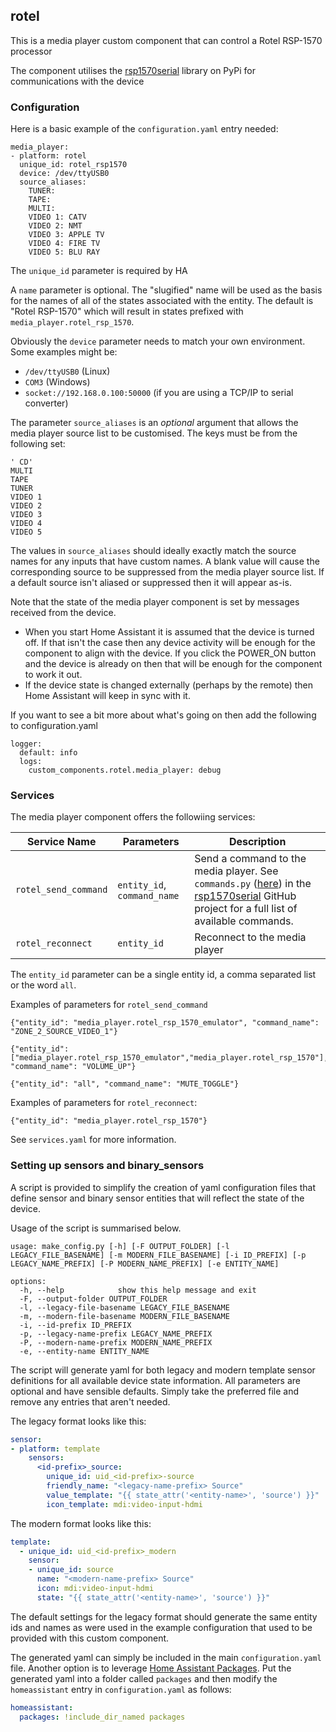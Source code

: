 ## rotel

This is a media player custom component that can control a Rotel RSP-1570 processor

The component utilises the [rsp1570serial](https://pypi.org/project/rsp1570serial-pp81381/) library on PyPi for communications with the device

### Configuration

Here is a basic example of the `configuration.yaml` entry needed:

```
media_player:
- platform: rotel
  unique_id: rotel_rsp1570
  device: /dev/ttyUSB0
  source_aliases:
    TUNER:
    TAPE:
    MULTI:
    VIDEO 1: CATV
    VIDEO 2: NMT
    VIDEO 3: APPLE TV
    VIDEO 4: FIRE TV
    VIDEO 5: BLU RAY
```

The `unique_id` parameter is required by HA

A `name` parameter is optional.   The "slugified" name will be used as the basis for the names of all of the states associated with the entity.   The default is "Rotel RSP-1570" which will result in states prefixed with `media_player.rotel_rsp_1570`.

Obviously the `device` parameter needs to match your own environment.   Some examples might be:

* `/dev/ttyUSB0` (Linux)
* `COM3` (Windows)
* `socket://192.168.0.100:50000` (if you are using a TCP/IP to serial  converter)

The parameter `source_aliases` is an *optional* argument that allows the media player source list to be customised.   The keys must be from the following set:

```
' CD'
MULTI
TAPE
TUNER
VIDEO 1
VIDEO 2
VIDEO 3
VIDEO 4
VIDEO 5
```

The values in `source_aliases` should ideally exactly match the source names for any inputs that have custom names.   A blank value will cause the corresponding source to be suppressed from the media player source list.   If a default source isn't aliased or suppressed then it will appear as-is.

Note that the state of the media player component is set by messages received from the device.
* When you start Home Assistant it is assumed that the device is turned off.  If that isn't the case then any device activity will be enough for the component to align with the device.  If you click the POWER_ON button and the device is already on then that will be enough for the component to work it out.
* If the device state is changed externally (perhaps by the remote) then Home Assistant will keep in sync with it.

If you want to see a bit more about what's going on then add the following to configuration.yaml

```
logger:
  default: info
  logs:
    custom_components.rotel.media_player: debug
```

### Services

The media player component offers the followiing services:

Service Name | Parameters | Description
-------------|------------|------------
`rotel_send_command`|`entity_id`, `command_name`|Send a command to the media player.   See `commands.py` ([here](https://github.com/pp81381/rsp1570serial/blob/master/rsp1570serial/commands.py)) in the [rsp1570serial](https://github.com/pp81381/rsp1570serial) GitHub project for a full list of available commands.
`rotel_reconnect`|`entity_id`|Reconnect to the media player

The `entity_id` parameter can be a single entity id, a comma separated list or the word `all`.

Examples of parameters for `rotel_send_command`
```
{"entity_id": "media_player.rotel_rsp_1570_emulator", "command_name": "ZONE_2_SOURCE_VIDEO_1"}

{"entity_id": ["media_player.rotel_rsp_1570_emulator","media_player.rotel_rsp_1570"], "command_name": "VOLUME_UP"}

{"entity_id": "all", "command_name": "MUTE_TOGGLE"}
```

Examples of parameters for `rotel_reconnect`:
```
{"entity_id": "media_player.rotel_rsp_1570"}
```

See `services.yaml` for more information.

### Setting up sensors and binary_sensors

A script is provided to simplify the creation of yaml configuration files that define sensor and binary sensor entities that will reflect the state of the device.

Usage of the script is summarised below.

```
usage: make_config.py [-h] [-F OUTPUT_FOLDER] [-l LEGACY_FILE_BASENAME] [-m MODERN_FILE_BASENAME] [-i ID_PREFIX] [-p LEGACY_NAME_PREFIX] [-P MODERN_NAME_PREFIX] [-e ENTITY_NAME]

options:
  -h, --help            show this help message and exit
  -F, --output-folder OUTPUT_FOLDER
  -l, --legacy-file-basename LEGACY_FILE_BASENAME
  -m, --modern-file-basename MODERN_FILE_BASENAME
  -i, --id-prefix ID_PREFIX
  -p, --legacy-name-prefix LEGACY_NAME_PREFIX
  -P, --modern-name-prefix MODERN_NAME_PREFIX
  -e, --entity-name ENTITY_NAME
  ```

The script will generate yaml for both legacy and modern template sensor definitions for all available device state information.  All parameters are optional and have sensible defaults.   Simply take the preferred file and remove any entries that aren't needed.

The legacy format looks like this:

```yaml
sensor:
- platform: template
    sensors:
      <id-prefix>_source:
        unique_id: uid_<id-prefix>-source
        friendly_name: "<legacy-name-prefix> Source"
        value_template: "{{ state_attr('<entity-name>', 'source') }}"
        icon_template: mdi:video-input-hdmi
```

The modern format looks like this:

```yaml
template:
  - unique_id: uid_<id-prefix>_modern
    sensor:
    - unique_id: source
      name: "<modern-name-prefix> Source"
      icon: mdi:video-input-hdmi
      state: "{{ state_attr('<entity-name>', 'source') }}"
```

The default settings for the legacy format should generate the same entity ids and names as were used in the example configuration that used to be provided with this custom component.

The generated yaml can simply be included in the main `configuration.yaml` file.  Another option is to leverage [Home Assistant Packages](https://www.home-assistant.io/docs/configuration/packages/).  Put the generated yaml into a folder called `packages` and then modify the `homeassistant` entry in `configuration.yaml` as follows:

```yaml
homeassistant:
  packages: !include_dir_named packages
```